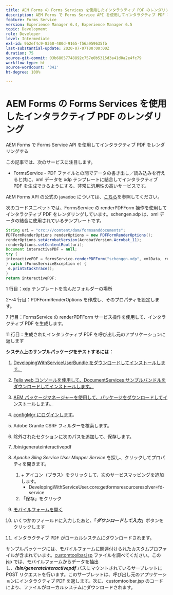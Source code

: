 ```yaml
---
title: AEM Forms の Forms Services を使用したインタラクティブ PDF のレンダリング
description: AEM Forms で Forms Service API を使用してインタラクティブ PDF をレンダリングする
feature: Forms Service
version: Experience Manager 6.4, Experience Manager 6.5
topic: Development
role: Developer
level: Intermediate
exl-id: 9b2ef4c9-8360-480d-9165-f56a959635fb
last-substantial-update: 2020-07-07T00:00:00Z
duration: 75
source-git-commit: 03b68057748892c757e0b5315d3a41d0a2e4fc79
workflow-type: ht
source-wordcount: '341'
ht-degree: 100%

---
```


# AEM Forms の Forms Services を使用したインタラクティブ PDF のレンダリング

AEM Forms で Forms Service API を使用してインタラクティブ PDF をレンダリングする

この記事では、次のサービスに注目します。

* FormsService - PDF ファイルとの間でデータの書き出し／読み込みを行えると共に、xml データを xdp テンプレートに結合してインタラクティブ PDF を生成できるようにする、非常に汎用性の高いサービスです。

AEM Forms API の公式の javadoc については、[こちら](https://helpx.adobe.com/jp/aem-forms/6/javadocs/com/adobe/fd/output/api/package-summary.html)を参照してください。

次のコードスニペットでは、FormsService の renderPDFForm 操作を使用してインタラクティブ PDF をレンダリングしています。schengen.xdp は、xml データの結合に使用されているテンプレートです。

```java
String uri = "crx:///content/dam/formsanddocuments";
PDFFormRenderOptions renderOptions = new PDFFormRenderOptions();
renderOptions.setAcrobatVersion(AcrobatVersion.Acrobat_11);
renderOptions.setContentRoot(uri);
Document interactivePDF = null;
try {
interactivePDF = formsService.renderPDFForm("schengen.xdp", xmlData, renderOptions);
} catch (FormsServiceException e) {
 e.printStackTrace();
}
return interactivePDF;
```

1 行目：xdp テンプレートを含んだフォルダーの場所

2～4 行目：PDFFormRenderOptions を作成し、そのプロパティを設定します。

7 行目：FormsService の renderPDFForm サービス操作を使用して、インタラクティブ PDF を生成します。

11 行目：生成されたインタラクティブ PDF を呼び出し元のアプリケーションに返します

**システム上のサンプルパッケージをテストするには：**
1. [DevelopingWithServiceUserBundle をダウンロードしてインストールします。](/help/forms/assets/common-osgi-bundles/DevelopingWithServiceUser.jar)
1. [Felix web コンソールを使用して、DocumentServices サンプルバンドルをダウンロードしてインストールします。](/help/forms/assets/common-osgi-bundles/AEMFormsDocumentServices.core-1.0-SNAPSHOT.jar)
1. [AEM パッケージマネージャーを使用して、パッケージをダウンロードしてインストールします。](assets/downloadinteractivepdffrommobileform.zip)

1. [configMgr にログインします](http://localhost:4502/system/console/configMgr)。
1. Adobe Granite CSRF フィルターを検索します。
1. 除外されたセクションに次のパスを追加して、保存します。
1. /bin/generateinteractivepdf
1. _Apache Sling Service User Mapper Service_ を探し、クリックしてプロパティを開きます。
   1. *+* アイコン（プラス）をクリックして、次のサービスマッピングを追加します。
      * DevelopingWithServiceUser.core:getformsresourceresolver=fd-service
   1. 「保存」をクリック
1. [モバイルフォームを開く](http://localhost:4502/content/dam/formsanddocuments/schengen.xdp/jcr:content)
1. いくつかのフィールドに入力したあと、「***ダウンロードして入力***」ボタンをクリックします
1. インタラクティブ PDF がローカルシステムにダウンロードされます。


サンプルパッケージには、モバイルフォームに関連付けられたカスタムプロファイルが含まれています。[customtoolbar.jsp](http://localhost:4502/apps/AEMFormsDemoListings/customprofiles/addImageToMobileForm/demo/customtoolbar.jsp) ファイルを調べてください。この jsp では、モバイルフォームからデータを抽出し、***/bin/generateinteractivepdf*** パスにマウントされているサーブレットに POST リクエストを行います。このサーブレットは、呼び出し元のアプリケーションにインタラクティブ PDF を返します。次に、customtoolbar.jsp のコードにより、ファイルがローカルシステムにダウンロードされます。
